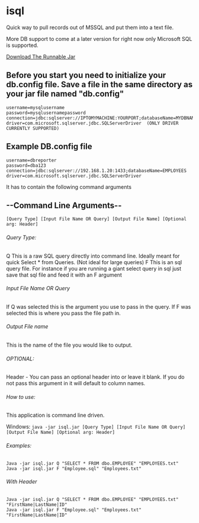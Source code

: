 # isql
Quick way to pull records out of MSSQL and put them into a text file.

More DB support to come at a later version for right now only Microsoft SQL is supported.

<a href="https://files.fm/f/key3qdsr">Download The Runnable Jar</a>

## Before you start you need to initialize your db.config file. Save a file in  the same directory as your jar file named "db.config"

```
username=mysqlusername
password=mysqlusernamepassword
connection=jdbc:sqlserver://IPTOMYMACHINE:YOURPORT;databaseName=MYDBNAME
driver=com.microsoft.sqlserver.jdbc.SQLServerDriver  (ONLY DRIVER CURRENTLY SUPPORTED)
```

## Example DB.config file
  ```
  username=dbreporter
  password=dba123
  connection=jdbc:sqlserver://192.168.1.20:1433;databaseName=EMPLOYEES
  driver=com.microsoft.sqlserver.jdbc.SQLServerDriver
  ```

It has to contain the following command arguments

## --Command Line Arguments--

```
[Query Type] [Input File Name OR Query] [Output File Name] [Optional arg: Header]
```

###### Query Type:
  Q This is a raw SQL query directly into command line. Ideally meant for quick Select * from Queries. (Not ideal for large queries)
  F This is an sql query file. For instance if you are running a giant select query in sql just save that sql file and feed it with an F argument

###### Input File Name OR Query
  If Q was selected this is the argument you use to pass in the query.
  If F was selected this is where you pass the file path in.

###### Output File name
  This is the name of the file you would like to output.
  
###### OPTIONAL:
  Header - You can pass an optional header into or leave it blank. If you do not pass this argument in it will default to column names.

###### How to use:
  This application is command line driven.
  
  Windows:
    ```
    java -jar isql.jar [Query Type] [Input File Name OR Query] [Output File Name] [Optional arg: Header]
    ```

###### Examples:
```
Java -jar isql.jar Q "SELECT * FROM dbo.EMPLOYEE" "EMPLOYEES.txt"
Java -jar isql.jar F "Employee.sql" "Employees.txt"
```
###### With Header
```
Java -jar isql.jar Q "SELECT * FROM dbo.EMPLOYEE" "EMPLOYEES.txt" "FirstName|LastName|ID"
Java -jar isql.jar F "Employee.sql" "Employees.txt" "FirstName|LastName|ID"
```
